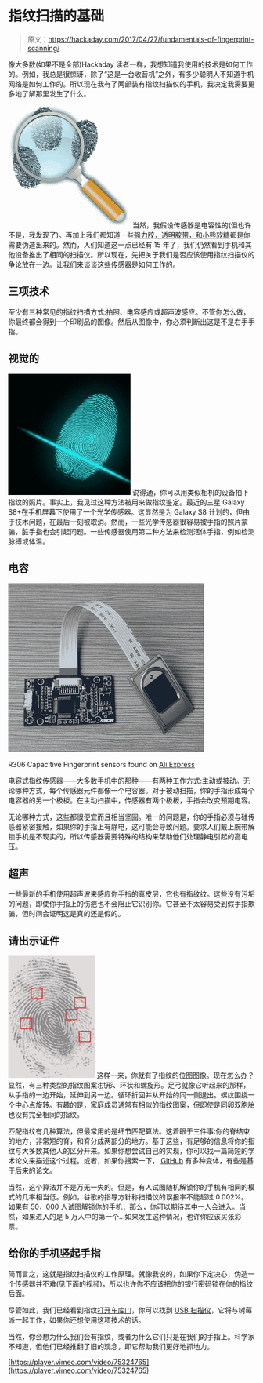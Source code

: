 # 指纹扫描的基础

> 原文：<https://hackaday.com/2017/04/27/fundamentals-of-fingerprint-scanning/>

像大多数(如果不是全部)Hackaday 读者一样，我想知道我使用的技术是如何工作的。例如，我总是很惊讶，除了“这是一台收音机”之外，有多少聪明人不知道手机网络是如何工作的。所以现在我有了两部装有指纹扫描仪的手机，我决定我需要更多地了解那里发生了什么。

[![](img/c136dd9ed650dd32fa1316c5e20ae4df.png)](https://hackaday.com/wp-content/uploads/2017/04/finger11.png) 当然，我假设传感器是电容性的(但也许不是，我发现了)。再加上我们都知道一些[强力胶，透明胶带，和小熊软糖](https://hackaday.com/2015/11/10/your-unhashable-fingerprints-secure-nothing/)都是你需要伪造出来的。然而，人们知道这一点已经有 15 年了，我们仍然看到手机和其他设备推出了相同的扫描仪。所以现在，先把关于我们是否应该使用指纹扫描仪的争论放在一边。让我们来谈谈这些传感器是如何工作的。

## 三项技术

至少有三种常见的指纹扫描方式:拍照、电容感应或超声波感应。不管你怎么做，你最终都会得到一个印刷品的图像。然后从图像中，你必须判断出这是不是右手手指。

## 视觉的

[![](img/e544528679dc2ecb6aebed42f7b5afcc.png)](https://hackaday.com/wp-content/uploads/2017/04/finger2.jpg) 说得通，你可以用类似相机的设备拍下指纹的照片。事实上，我见过这种方法被用来做指纹鉴定。最近的三星 Galaxy S8+在手机屏幕下使用了一个光学传感器。这显然是为 Galaxy S8 计划的，但由于技术问题，在最后一刻被取消。然而，一些光学传感器很容易被手指的照片蒙骗，脏手指也会引起问题。一些传感器使用第二种方法来检测活体手指，例如检测脉搏或体温。

## 电容

![](img/0ddb30043307879caedaaf240e9a5c0f.png)

R306 Capacitive Fingerprint sensors found on [Ali Express](https://www.aliexpress.com/item/R306-Capacitive-Fingerprint-Reader-Module-Sensor-Scanner/32607084262.html)

电容式指纹传感器——大多数手机中的那种——有两种工作方式:主动或被动。无论哪种方式，每个传感器元件都像一个电容器。对于被动扫描，你的手指形成每个电容器的另一个极板。在主动扫描中，传感器有两个极板，手指会改变预期电容。

无论哪种方式，这些都很便宜而且相当坚固。唯一的问题是，你的手指必须与硅传感器紧密接触，如果你的手指上有静电，这可能会导致问题。要求人们戴上腕带解锁手机是不现实的，所以传感器需要特殊的结构来帮助他们处理静电引起的高电压。

## 超声

一些最新的手机使用超声波来感应你手指的真皮层，它也有指纹纹。这些没有污垢的问题，即使你手指上的伤疤也不会阻止它识别你。它甚至不太容易受到假手指欺骗，但时间会证明这是真的还是假的。

## 请出示证件

[![](img/b9f7a3e8a9796613bdc01c62c46a1f9e.png)](https://hackaday.com/wp-content/uploads/2017/04/finger3.png) 这样一来，你就有了指纹的位图图像。现在怎么办？显然，有三种类型的指纹图案:拱形、环状和螺旋形。足弓就像它听起来的那样，从手指的一边开始，延伸到另一边。循环折回并从开始的同一侧退出。螺纹围绕一个中心点旋转。有趣的是，家庭成员通常有相似的指纹图案，但即使是同卵双胞胎也没有完全相同的指纹。

匹配指纹有几种算法，但最常用的是细节匹配算法。这着眼于三件事:你的脊结束的地方，非常短的脊，和脊分成两部分的地方。基于这些，有足够的信息将你的指纹与大多数其他人的区分开来。如果你想尝试自己的实现，你可以找一篇简短的学术论文来描述这个过程。或者，如果你搜索一下， [GitHub](https://github.com/ethiery/FuFengprint-Matcher) 有多种变体，有些是基于后来的论文。

当然，这个算法并不是万无一失的。但是，有人试图随机解锁你的手机有相同的模式的几率相当低。例如，谷歌的指导方针称扫描仪的误报率不能超过 0.002%。如果有 50，000 人试图解锁你的手机，那么，你可以期待其中一人会进入。当然，如果进入的是 5 万人中的第一个…如果发生这种情况，也许你应该买张彩票。

## 给你的手机竖起手指

简而言之，这就是指纹扫描仪的工作原理。就像我说的，如果你下定决心，伪造一个传感器并不难(见下面的视频)，所以也许你不应该把你的银行密码锁在你的指纹后面。

尽管如此，我们已经看到指纹[打开车库门](https://hackaday.com/2016/03/16/fingerprint-garage-door-wont-open-every-time-a-neighbor-microwaves-a-burrito/)，你可以找到 [USB 扫描仪](https://hackaday.com/2016/01/29/fingerprint-scanner-for-laptop-and-raspberry-pi-or-giving-the-finger-to-your-computer/)，它将与树莓派一起工作，如果你还想使用这项技术的话。

当然，你会想为什么我们会有指纹，或者为什么它们只是在我们的手指上。科学家不知道，但他们已经推翻了旧的观念，即它帮助我们更好地抓地力。

[https://player.vimeo.com/video/75324765](https://player.vimeo.com/video/75324765)